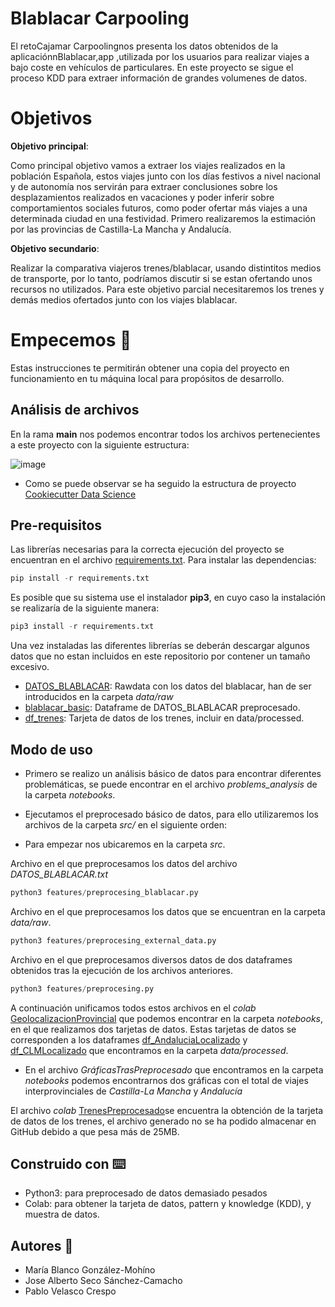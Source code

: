 # Blablacar Carpooling
El retoCajamar Carpoolingnos presenta los datos obtenidos de la aplicaciónnBlablacar,app ,utilizada por los usuarios para realizar viajes a bajo coste en vehículos de particulares.
En este proyecto se sigue el proceso KDD para extraer información de grandes volumenes de datos.

# Objetivos
**Objetivo principal**:

Como principal objetivo vamos a extraer los  viajes realizados en la población Española, estos viajes junto con los días festivos a nivel nacional y de autonomía nos servirán para extraer conclusiones sobre los desplazamientos realizados en vacaciones y poder inferir sobre comportamientos sociales futuros, como poder ofertar más viajes a una determinada ciudad en una festividad.  Primero realizaremos la estimación por las provincias de Castilla-La Mancha y Andalucía.

**Objetivo secundario**:

Realizar la comparativa viajeros trenes/blablacar, usando distintitos medios de transporte, por lo tanto, podríamos discutir si se estan ofertando unos recursos no utilizados. Para este objetivo parcial necesitaremos los trenes y demás medios ofertados junto con los viajes blablacar.

# Empecemos :rocket:

Estas instrucciones te permitirán obtener una copia del proyecto en funcionamiento en tu máquina local para propósitos de desarrollo.

## Análisis de archivos

En la rama **main** nos podemos encontrar todos los archivos pertenecientes a este proyecto con la siguiente estructura:

![image](https://drive.google.com/uc?export=view&id=1wXv9-gwfLIteeZG-DDGtHnLRQPilMbL4)

* Como se puede observar se ha seguido la estructura de proyecto [Cookiecutter Data Science](https://drivendata.github.io/cookiecutter-data-science/)

## Pre-requisitos

Las librerías necesarias para la correcta ejecución del proyecto se encuentran en el archivo [requirements.txt](https://github.com/JoseAlbertoSeco/MineriaDatos/blob/main/requirements.txt).
Para instalar las dependencias:

```python
pip install -r requirements.txt
```
Es posible que su sistema use el instalador **pip3**, en cuyo caso la instalación se realizaría de la siguiente manera:

```python
pip3 install -r requirements.txt
```

Una vez instaladas las diferentes librerías se deberán descargar algunos datos que no estan incluidos en este repositorio por contener un tamaño excesivo.
* [DATOS_BLABLACAR](https://drive.google.com/file/d/1X3OAsvt03Rv9cEcW0KOcrA6ZjwBIV94Q/view?usp=sharing): Rawdata con los datos del blablacar, han de ser introducidos en la carpeta *data/raw*
* [blablacar_basic](https://drive.google.com/file/d/1XYfVdHCcOCy-p40fjcKi0b6N6x6z7awh/view?usp=sharing): Dataframe de DATOS_BLABLACAR preprocesado.
* [df_trenes](https://drive.google.com/file/d/1uOb10sr_1bdtHfCOpHUQQZe6engoqawz/view?usp=sharing): Tarjeta de datos de los trenes, incluir en data/processed.

## Modo de uso
- Primero se realizo un análisis básico de datos para encontrar diferentes problemáticas, se puede encontrar en el archivo *problems_analysis* de la carpeta *notebooks*.
- Ejecutamos el preprocesado básico de datos, para ello utilizaremos los archivos de la carpeta *src/* en el siguiente orden:

- Para empezar nos ubicaremos en la carpeta *src*.

Archivo en el que preprocesamos los datos del archivo *DATOS_BLABLACAR.txt*
```python
python3 features/preprocesing_blablacar.py
```

Archivo en el que preprocesamos los datos que se encuentran en la carpeta *data/raw*.
```python
python3 features/preprocesing_external_data.py
```

Archivo en el que preprocesamos diversos datos de dos dataframes obtenidos tras la ejecución de los archivos anteriores.
```python
python3 features/preprocesing.py
```

A continuación unificamos todos estos archivos en el *colab* [GeolocalizacionProvincial](https://github.com/JoseAlbertoSeco/MineriaDatos/blob/main/notebooks/GeolocalizacionProvincial.ipynb) 
que podemos encontrar en la carpeta *notebooks*, en el que realizamos dos tarjetas de datos. 
Estas tarjetas de datos se corresponden a los dataframes [df_AndaluciaLocalizado](https://github.com/JoseAlbertoSeco/MineriaDatos/blob/main/data/processed/df_AndaluciaLocalizado.csv)
y [df_CLMLocalizado](https://github.com/JoseAlbertoSeco/MineriaDatos/blob/main/data/processed/df_CLMLocalizado.csv) que encontramos en la carpeta *data/processed*.

- En el archivo *GráficasTrasPreprocesado* que encontramos en la carpeta *notebooks* podemos encontrarnos dos gráficas con el total de viajes interprovinciales de _Castilla-La Mancha_ y _Andalucía_

El archivo *colab* [TrenesPreprocesado](https://github.com/JoseAlbertoSeco/BlablacarCarpooling_DataMining/blob/main/notebooks/TrenesPreprocesado.ipynb)se encuentra la obtención de la tarjeta de datos de los trenes, el archivo generado no se ha podido almacenar en GitHub debido a que pesa más de 25MB.

## Construido con :keyboard:

* Python3: para preprocesado de datos demasiado pesados
* Colab: para obtener la tarjeta de datos, pattern y knowledge (KDD), y muestra de datos.

## Autores :pencil:

* María Blanco González-Mohíno
* Jose Alberto Seco Sánchez-Camacho
* Pablo Velasco Crespo
